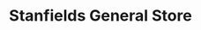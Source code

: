---
title: "Stanfields General Store"
url: /four-oaks/stanfields-general-store/
shop: Lebensmittel
---